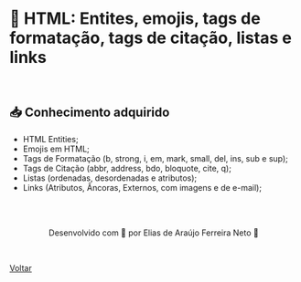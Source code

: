 <h1>🧡 HTML: Entites, emojis, tags de formatação, tags de citação, listas e links</h1>

<br>

<h2> 📥 Conhecimento adquirido </h2>

- HTML Entities;
- Emojis em HTML;
- Tags de Formatação (b, strong, i, em, mark, small, del, ins, sub e sup);
- Tags de Citação (abbr, address, bdo, bloquote, cite, q);
- Listas (ordenadas, desordenadas e atributos);
- Links (Atributos, Âncoras, Externos, com imagens e de e-mail);


<br><br>

<p align="center"> Desenvolvido com 💜 por Elias de Araújo Ferreira Neto 👋 <p>

<br>

<a href="./README.md">Voltar</a>